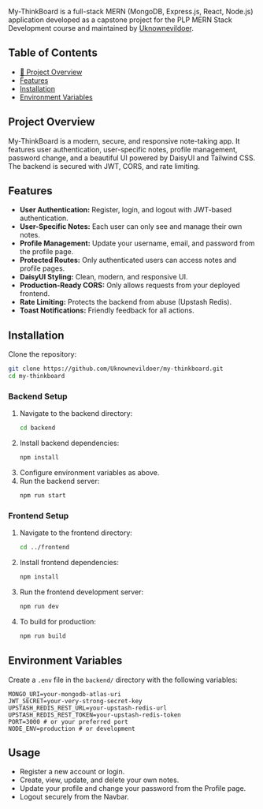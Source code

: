My-ThinkBoard is a full-stack MERN (MongoDB, Express.js, React, Node.js) application developed as a capstone project for the PLP MERN Stack Development course and maintained by [Uknownevildoer](https://github.com/Uknownevildoer).

## Table of Contents
- [🚀 Project Overview](#project-overview)
- [Features](#features)
- [Installation](#installation)
- [Environment Variables](#environment-variables)

## Project Overview
My-ThinkBoard is a modern, secure, and responsive note-taking app. It features user authentication, user-specific notes, profile management, password change, and a beautiful UI powered by DaisyUI and Tailwind CSS. The backend is secured with JWT, CORS, and rate limiting.

## Features

- **User Authentication:** Register, login, and logout with JWT-based authentication.
- **User-Specific Notes:** Each user can only see and manage their own notes.
- **Profile Management:** Update your username, email, and password from the profile page.
- **Protected Routes:** Only authenticated users can access notes and profile pages.
- **DaisyUI Styling:** Clean, modern, and responsive UI.
- **Production-Ready CORS:** Only allows requests from your deployed frontend.
- **Rate Limiting:** Protects the backend from abuse (Upstash Redis).
- **Toast Notifications:** Friendly feedback for all actions.

## Installation

Clone the repository:
```bash
git clone https://github.com/Uknownevildoer/my-thinkboard.git
cd my-thinkboard
```

### Backend Setup
1. Navigate to the backend directory:
   ```bash
   cd backend
   ```
2. Install backend dependencies:
   ```bash
   npm install
   ```
3. Configure environment variables as above.
4. Run the backend server:
   ```bash
   npm run start
   ```

### Frontend Setup
1. Navigate to the frontend directory:
   ```bash
   cd ../frontend
   ```
2. Install frontend dependencies:
   ```bash
   npm install
   ```
3. Run the frontend development server:
   ```bash
   npm run dev
   ```
4. To build for production:
   ```bash
   npm run build
   ```

## Environment Variables

Create a `.env` file in the `backend/` directory with the following variables:
```env
MONGO_URI=your-mongodb-atlas-uri
JWT_SECRET=your-very-strong-secret-key
UPSTASH_REDIS_REST_URL=your-upstash-redis-url
UPSTASH_REDIS_REST_TOKEN=your-upstash-redis-token
PORT=3000 # or your preferred port
NODE_ENV=production # or development
```

## Usage
- Register a new account or login.
- Create, view, update, and delete your own notes.
- Update your profile and change your password from the Profile page.
- Logout securely from the Navbar.

